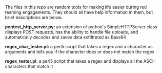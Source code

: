The files in this repo are random tools for making life easier during red teaming engagements. They should all have help information in them, but brief descriptions are below.

**pentest_http_server.py:** an extension of python's SimpleHTTPServer class displays POST requests, has the ability to handle file uploads, and automatically decodes and saves data exfiltrated as Base64

**regex_char_tester.pl:** a perl5 script that takes a regex and a character as arguments and tells you if the character does or does not match the regex

**regex_tester.pl:** a perl5 script that takes a regex and displays all the ASCII characters that match it
